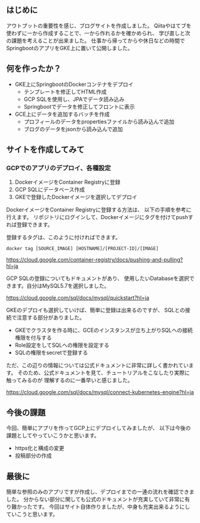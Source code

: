 ## はじめに
アウトプットの重要性を感じ、ブログサイトを作成しました。
Qiitaやはてブを使わずに一から作成することで、一から作れるかを確かめられ、
学び直しと次の課題を考えることが出来ました。
仕事から帰ってからや休日などの時間でSpringbootのアプリをGKE上に置いて公開しました。

## 何を作ったか？
- GKE上にSpringbootのDockerコンテナをデプロイ
  - テンプレートを修正してHTML作成
  - GCP SQLを使用し、JPAでデータ読み込み
  - Springbootでデータを修正してフロントに表示
- GCE上にデータを追加するバッチを作成
  - プロフィールのデータをpropertiesファイルから読み込んで追加
  - ブログのデータをjsonから読み込んで追加
 

## サイトを作成してみて
### GCPでのアプリのデプロイ、各種設定
1. DockerイメージをContainer Registryに登録
1. GCP SQLにデータベース作成
1. GKEで登録したDockerイメージを選択してデプロイ

DockerイメージをContainer Registryに登録する方法は、
以下の手順を参考に行えます。
リポジトリにログインして、Dockerイメージにタグを付けてpushすれば登録できます。

登録するタグは、このように付ければできます。

    docker tag [SOURCE_IMAGE] [HOSTNAME]/[PROJECT-ID]/[IMAGE]

https://cloud.google.com/container-registry/docs/pushing-and-pulling?hl=ja


GCP SQLの登録についてもドキュメントがあり、
使用したいDatabaseを選択できます。自分はMySQL5.7を選択しました。

https://cloud.google.com/sql/docs/mysql/quickstart?hl=ja


GKEのデプロイも選択していけば、簡単に登録は出来るのですが、
SQLとの接続で注意する部分がありました。
- GKEでクラスタを作る時に、GCEのインスタンスが立ち上がりSQLへの接続権限を付与する
- Role設定をしてSQLへの権限を設定する
- SQLの権限をsecretで登録する

ただ、この辺りの情報については公式ドキュメントに非常に詳しく書かれています。
そのため、公式ドキュメントを見て、チュートリアルをこなしたり実際に触ってみるのが
理解するのに一番早いと感じました。

https://cloud.google.com/sql/docs/mysql/connect-kubernetes-engine?hl=ja

## 今後の課題
今回、簡単にアプリを作ってGCP上にデプロイしてみましたが、
以下は今後の課題としてやっていこうかと思います。
- https化と構成の変更
- 投稿部分の作成

## 最後に
簡単な参照のみのアプリですが作成し、デプロイまでの一連の流れを確認できました。
分からない部分に関しても公式のドキュメントが充実していて非常に有り難かったです。
今回はサイト自体作りましたが、中身も充実出来るようにしていこうと思います。